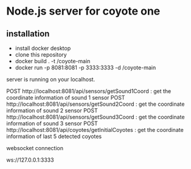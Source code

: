 # Node.js server for coyote one

## installation

- install docker desktop
- clone this repository
- docker build . -t <your username>/coyote-main
- docker run -p 8081:8081 -p 3333:3333 -d <your username>/coyote-main

server is running on your localhost.

POST http://localhost:8081/api/sensors/getSound1Coord : get the coordinate information of sound 1 sensor
POST http://localhost:8081/api/sensors/getSound2Coord : get the coordinate information of sound 2 sensor
POST http://localhost:8081/api/sensors/getSound3Coord : get the coordinate information of sound 3 sensor
POST http://localhost:8081/api/coyotes/getInitialCoyotes : get the coordinate information of last 5 detected coyotes

websocket connection

ws://127.0.0.1:3333
